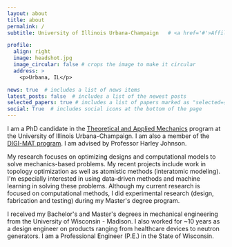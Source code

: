 ```yaml
---
layout: about
title: about
permalink: /
subtitle: University of Illinois Urbana-Champaign   # <a href='#'>Affiliations</a>. 

profile:
  align: right
  image: headshot.jpg
  image_circular: false # crops the image to make it circular
  address: >
    <p>Urbana, IL</p>

news: true  # includes a list of news items
latest_posts: false  # includes a list of the newest posts
selected_papers: true # includes a list of papers marked as "selected={true}"
social: True  # includes social icons at the bottom of the page
---
```


I am a PhD candidate in the [Theoretical and Applied Mechanics](https://mechse.illinois.edu/graduate/graduate-degree-programs/phd-programs/phd-theoretical-and-applied-mechanics) program at the University of Illinois Urbana-Champaign.
I am also a member of the [DIGI-MAT program](https://digi-mat.ncsa.illinois.edu/).
I am advised by Professor Harley Johnson.

My research focuses on optimizing designs and computational models to solve mechanics-based problems.
My recent projects include work in topology optimization as well as atomistic methods (interatomic modeling).
I'm especially interested in using data-driven methods and machine learning in solving these problems.
Although my current research is focused on computational methods, I did experimental research (design, fabrication and testing) during my Master's degree program.

I received my Bachelor's and Master's degrees in mechanical engineering from the University of Wisconsin - Madison.
I also worked for ~10 years as a design engineer on products ranging from healthcare devices to neutron generators.
I am a Professional Engineer (P.E.) in the State of Wisconsin.
